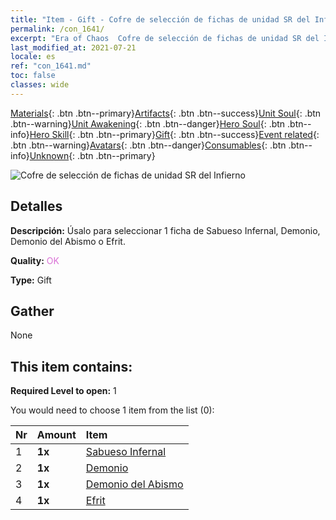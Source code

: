 ```yaml
---
title: "Item - Gift - Cofre de selección de fichas de unidad SR del Infierno"
permalink: /con_1641/
excerpt: "Era of Chaos  Cofre de selección de fichas de unidad SR del Infierno"
last_modified_at: 2021-07-21
locale: es
ref: "con_1641.md"
toc: false
classes: wide
---
```

 [Materials](/ItemsES/){: .btn .btn--primary}[Artifacts](/ItemsES/Artifacts/){: .btn .btn--success}[Unit Soul](/ItemsES/UnitSoul/){: .btn .btn--warning}[Unit Awakening](/ItemsES/UnitAwakening/){: .btn .btn--danger}[Hero Soul](/ItemsES/HeroSoul/){: .btn .btn--info}[Hero Skill](/ItemsES/HeroSkill/){: .btn .btn--primary}[Gift](/ItemsES/Gift/){: .btn .btn--success}[Event related](/ItemsES/Events/){: .btn .btn--warning}[Avatars](/ItemsES/Avatars/){: .btn .btn--danger}[Consumables](/ItemsES/Consumables/){: .btn .btn--info}[Unknown](/ItemsES/Unknown/){: .btn .btn--primary}

 ![Cofre de selección de fichas de unidad SR del Infierno](/images/t/i_907257.png)

## Detalles
 **Descripción:** Úsalo para seleccionar 1 ficha de Sabueso Infernal, Demonio, Demonio del Abismo o Efrit.

 **Quality:** <span style="color: #DA70D6">OK</span>

 **Type:** Gift

## Gather

  None

## This item contains:

 **Required Level to open:** 1

 You would need to choose 1 item from the list (0):

  | Nr | Amount |     Item    |
  |:---|:-------|:------------|
  | 1 |  **1x** | [Sabueso Infernal](/ItemsES/unt_228/) |  | 
  | 2 |  **1x** | [Demonio](/ItemsES/unt_229/) |  | 
  | 3 |  **1x** | [Demonio del Abismo](/ItemsES/unt_230/) |  | 
  | 4 |  **1x** | [Efrit](/ItemsES/unt_231/) |  | 

